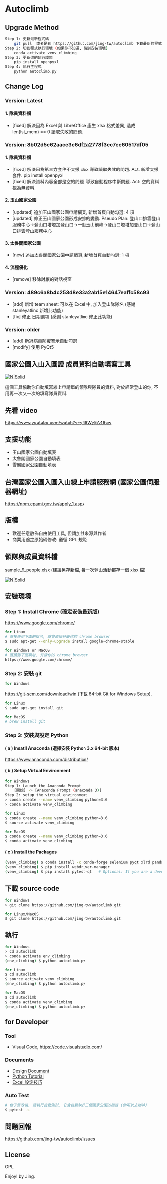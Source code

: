 # Autoclimb



## Upgrade Method
```bash
Step 1: 更新最新程式碼
    git pull  或者是到 https://github.com/jing-tw/autoclimb 下載最新的程式, 更新你的 local 程式碼 
Step 2: 切到程式執行環境 (如果你不知道, 請到安裝環境)
    conda activate venv_climbing
Step 3: 更新你的執行環境
    pip install openpyxl
Step 4: 執行主程式
    python autoclimb.py
```

## Change Log
### Version: Latest
#### 1. 隊員資料檔
- [fixed] 解決因為 Excel 與 LibreOffice 產生 xlsx 格式差異, 造成 len(lst_mem) == 0 讀取失敗的問題.
### Version: 8b02d5e62aace3c6df2a2778f3ec7ee60517df05
#### 1. 隊員資料檔
- [fixed] 解決因為第三方套件不支援 xlsx 導致讀取失敗的問題. Act: 新增支援套件. pip install openpyxl 
- [fixed] 解決資料內容全部是空的問題, 導致自動程序中斷問題. Act: 空的資料視為無資料.

#### 2. 玉山國家公園
- [updated] 追加玉山國家公園申請網頁, 新增首頁自動勾選: 4 項
- [updated] 修正玉山國家公園形成安排的變動. Pseudo Plan: 登山口排雲登山服務中心→登山口塔塔加登山口→一般玉山前峰→登山口塔塔加登山口→登山口排雲登山服務中心

#### 3. 太魯閣國家公園
- [new] 追加太魯閣國家公園申請網頁, 新增首頁自動勾選: 1 項

#### 4. 流程優化
- [remove] 移除討厭的對話視窗


### Version: 489c6a8b4c253d8e33a2ab15e14647eaffc58c93
- [add] 新增 team sheet: 可以在 Excel 中, 加入登山隊隊名 (感謝 stanleyatlinc 新增此功能)
- [fix] 修正 日期選項 (感謝 stanleyatlinc 修正此功能)
### Version: older
- [add] 新冠病毒防疫警示自動勾選
- [modify] 使用 PyQt5

## 國家公園入山入園證 成員資料自動填寫工具
[![N|Solid](https://4.bp.blogspot.com/-DAIv22gkCfc/XKG1TTMJ0UI/AAAAAAAAeE4/qddEt243nTwt-7AgdTKqJzb0R897nOG4wCLcBGAs/s1600/Screenshot%2Bfrom%2B2019-04-01%2B14-50-36.png)](https://4.bp.blogspot.com/-DAIv22gkCfc/XKG1TTMJ0UI/AAAAAAAAeE4/qddEt243nTwt-7AgdTKqJzb0R897nOG4wCLcBGAs/s1600/Screenshot%2Bfrom%2B2019-04-01%2B14-50-36.png)

這個工具協助你自動填寫線上申請單的領隊與隊員的資料, 對於經常登山的你, 不用再一次又一次的填寫隊員資料.

## 先看 video
https://www.youtube.com/watch?v=yR8WyEA48cw

## 支援功能
- 玉山國家公園自動填表
- 太魯閣國家公園自動填表
- 雪霸國家公園自動填表

## 台灣國家公園入園入山線上申請服務網 (國家公園伺服器網址)
https://npm.cpami.gov.tw/apply_1.aspx

## 版權
- 歡迎任意散佈自由使用工具, 但請加註來源與作者
- 商業用途之原始碼修改: 遵循 GPL 規範

## 領隊與成員資料檔
sample_9_people.xlsx   (建議另存新檔, 每一次登山活動都存一個 xlsx 檔)

[![N|Solid](https://2.bp.blogspot.com/-CCmP-Ghkuo0/XKF5UameYrI/AAAAAAAAeBQ/aDO1JYJzIFkxmNJLtYCZAFw9i--oNOqMwCLcBGAs/s1600/Screenshot%2Bfrom%2B2019-04-01%2B10-33-49.png)](https://2.bp.blogspot.com/-CCmP-Ghkuo0/XKF5UameYrI/AAAAAAAAeBQ/aDO1JYJzIFkxmNJLtYCZAFw9i--oNOqMwCLcBGAs/s1600/Screenshot%2Bfrom%2B2019-04-01%2B10-33-49.png)

## 安裝環境
### Step 1: Install Chrome (確定安裝最新版)
https://www.google.com/chrome/
```sh
for Linux
# 直接使用下面的指令, 就會直接升級你的 chrome browser
$ sudo apt-get --only-upgrade install google-chrome-stable
```
```sh
for Windows or MacOS
# 直接到下面網址, 升級你的 chrome browser
https://www.google.com/chrome/
```

### Step 2: 安裝 git ###
```sh
for Windows
```
https://git-scm.com/download/win (下載 64-bit Git for Windows Setup).

```sh
for Linux
$ sudo apt-get install git

for MacOS
# brew install git
```

### Step 3: 安裝與設定 Python
#### ( a ) Insatll Anaconda (選擇安裝 Python 3.x 64-bit 版本)
https://www.anaconda.com/distribution/

#### ( b ) Setup Virtual Environment
```sh
for Windows
Step 1: Launch the Anaconda Prompt
    [開始] -> [Anaconda Prompt (anaconda 3)]
Step 2: setup the virtual environment
> conda create --name venv_climbing python=3.6
> conda activate venv_climbing

for Linux
$ conda create --name venv_climbing python=3.6
$ source activate venv_climbing

for MacOS
$ conda create --name venv_climbing python=3.6
$ conda activate venv_climbing
```

#### ( c ) Install the Packages
```sh
(venv_climbing) $ conda install -c conda-forge selenium pyqt xlrd pandas openpyxl
(venv_climbing) $ pip install webdriver-manager
(venv_climbing) $ pip install pytest-qt   # Optional: If you are a developper.
```

## 下載 source code
```sh
for Windows
> git clone https://github.com/jing-tw/autoclimb.git

for Linux/MacOS
$ git clone https://github.com/jing-tw/autoclimb.git
```

## 執行
```sh
for Windows
> cd autoclimb
> conda activate env_climbing
(env_climbing) $ python autoclimb.py

for Linux
$ cd autoclimb
$ source activate venv_climbing
(env_climbing) $ python autoclimb.py

for MacOS
$ cd autoclimb
$ conda activate venv_climbing
(env_climbing) $ python autoclimb.py
```

## for Developer
### Tool
- Visual Code, https://code.visualstudio.com/

### Documents
- [Design Document](https://docs.google.com/spreadsheets/d/1zBzCCGJZ_3ZbQgUl_GSnXP8J3mQQUV7dGDGVw76bHoM/edit?usp=sharing)
- [Python Tutorial](https://docs.google.com/document/d/1U1DZayMw3cEL8ZdOzN_gHTSscGgNYd_E1NKMIRDAXzY/edit?usp=sharing)
- [Excel 設定技巧](https://docs.google.com/document/d/1AG0J3jg4ULTDfpDM3BD9i5ZeutwTJr4b7w9iTzz-DEM/edit?usp=sharing)

### Auto Test
```sh
# 做了修改後, 請執行自動測試. 它會自動執行三個國家公園的檢查 (你可以去咖啡)
$ pytest -s
```

## 問題回報
https://github.com/jing-tw/autoclimb/issues

License
----
GPL


Enjoy!
by Jing.
